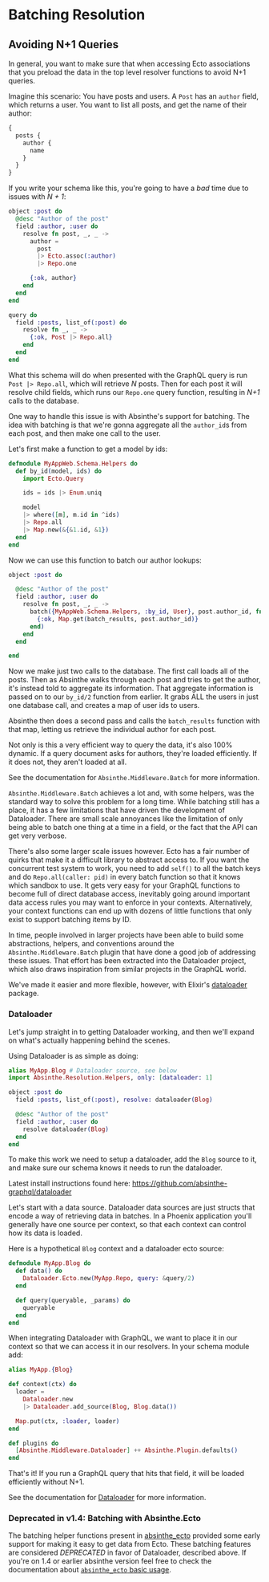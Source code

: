 # Batching Resolution

## Avoiding N+1 Queries

In general, you want to make sure that when accessing Ecto associations that you
preload the data in the top level resolver functions to avoid N+1 queries.

Imagine this scenario: You have posts and users. A `Post` has an `author` field, which
returns a user. You want to list all posts, and get the name of their author:

```graphql
{
  posts {
    author {
      name
    }
  }
}
```

If you write your schema like this, you're going to have a _bad_ time due to issues with _N + 1_:

```elixir
object :post do
  @desc "Author of the post"
  field :author, :user do
    resolve fn post, _, _ ->
      author =
        post
        |> Ecto.assoc(:author)
        |> Repo.one

      {:ok, author}
    end
  end
end

query do
  field :posts, list_of(:post) do
    resolve fn _, _ ->
      {:ok, Post |> Repo.all}
    end
  end
end
```

What this schema will do when presented with the GraphQL query is
run `Post |> Repo.all`, which will retrieve _N_ posts. Then for each
post it will resolve child fields, which runs our `Repo.one` query
function, resulting in _N+1_ calls to the database.

One way to handle this issue is with Absinthe's support for
batching. The idea with batching is that we're gonna aggregate all the
`author_id`s from each post, and then make one call to the user.

Let's first make a function to get a model by ids:

```elixir
defmodule MyAppWeb.Schema.Helpers do
  def by_id(model, ids) do
    import Ecto.Query

    ids = ids |> Enum.uniq

    model
    |> where([m], m.id in ^ids)
    |> Repo.all
    |> Map.new(&{&1.id, &1})
  end
end
```

Now we can use this function to batch our author lookups:

```elixir
object :post do

  @desc "Author of the post"
  field :author, :user do
    resolve fn post, _, _ ->
      batch({MyAppWeb.Schema.Helpers, :by_id, User}, post.author_id, fn batch_results ->
        {:ok, Map.get(batch_results, post.author_id)}
      end)
    end
  end

end
```

Now we make just two calls to the database. The first call loads all of the posts.
Then as Absinthe walks through each post and tries to get the author, it's instead
told to aggregate its information. That aggregate information is passed on to our `by_id/2` function from earlier.
It grabs ALL the users in just one database call, and creates a map of user ids
to users.

Absinthe then does a second pass and calls the `batch_results` function with that
map, letting us retrieve the individual author for each post.

Not only is this a very efficient way to query the data, it's also 100% dynamic.
If a query document asks for authors, they're loaded efficiently. If it does not,
they aren't loaded at all.

See the documentation for `Absinthe.Middleware.Batch` for more information.

`Absinthe.Middleware.Batch` achieves a lot and, with some helpers, was the
standard way to solve this problem for a long time. While batching still has a
place, it has a few limitations that have driven the development of Dataloader.
There are small scale annoyances like the limitation of only being able to batch
one thing at a time in a field, or the fact that the API can get very verbose.

There's also some larger scale issues however. Ecto has a fair number of quirks
that make it a difficult library to abstract access to. If you want the
concurrent test system to work, you need to add `self()` to all the batch keys
and do `Repo.all(caller: pid)` in every batch function so that it knows which
sandbox to use. It gets very easy for your GraphQL functions to become full of
direct database access, inevitably going around important data access rules you
may want to enforce in your contexts. Alternatively, your context functions can
end up with dozens of little functions that only exist to support batching items
by ID.

In time, people involved in larger projects have been able to build some
abstractions, helpers, and conventions around the `Absinthe.Middleware.Batch`
plugin that have done a good job of addressing these issues. That effort has been
extracted into the Dataloader project, which also draws inspiration from similar
projects in the GraphQL world.

We've made it easier and more flexible, however, with
Elixir's [dataloader](https://hex.pm/packages/dataloader) package.

### Dataloader

Let's jump straight in to getting Dataloader working, and then we'll expand on
what's actually happening behind the scenes.

Using Dataloader is as simple as doing:

```elixir
alias MyApp.Blog # Dataloader source, see below
import Absinthe.Resolution.Helpers, only: [dataloader: 1]

object :post do
  field :posts, list_of(:post), resolve: dataloader(Blog)

  @desc "Author of the post"
  field :author, :user do
    resolve dataloader(Blog)
  end
end
```

To make this work we need to setup a dataloader, add the `Blog` source to it, and
make sure our schema knows it needs to run the dataloader.

Latest install instructions found here: https://github.com/absinthe-graphql/dataloader

Let's start with a data source. Dataloader data sources are just structs that encode
a way of retrieving data in batches. In a Phoenix application you'll generally have one
source per context, so that each context can control how its data is loaded.

Here is a hypothetical `Blog` context and a dataloader ecto source:

```elixir
defmodule MyApp.Blog do
  def data() do
    Dataloader.Ecto.new(MyApp.Repo, query: &query/2)
  end

  def query(queryable, _params) do
    queryable
  end
end
```

When integrating Dataloader with GraphQL, we want to place it in our context so
that we can access it in our resolvers. In your schema module add:

```elixir
alias MyApp.{Blog}

def context(ctx) do
  loader =
    Dataloader.new
    |> Dataloader.add_source(Blog, Blog.data())

  Map.put(ctx, :loader, loader)
end

def plugins do
  [Absinthe.Middleware.Dataloader] ++ Absinthe.Plugin.defaults()
end
```

That's it! If you run a GraphQL query that hits that field, it will be loaded efficiently without N+1.

See the documentation for [Dataloader](dataloader.md) for more information.

### Deprecated in v1.4: Batching with Absinthe.Ecto

The batching helper functions present
in [absinthe_ecto](https://github.com/absinthe-graphql/absinthe_ecto)
provided some early support for making it easy to get data from Ecto. These batching features are considered *DEPRECATED* in favor of
Dataloader, described above. If you're on 1.4 or earlier absinthe version feel free to check the documentation about [`absinthe_ecto` basic usage](https://hexdocs.pm/absinthe_ecto/Absinthe.Ecto.html#module-basic-usage).

